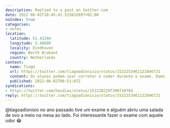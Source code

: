 ```yaml
---
description: Replied to a post on twitter.com
date: 2022-06-02T10:45:41.525832897+02:00
noIndex: true
categories:
- notes
location:
  latitude: 51.43244
  longitude: 5.48609
  locality: Eindhoven
  region: North Brabant
  country: Netherlands
context:
  name: Tiago
  url: https://twitter.com/tiagoadionisio/status/1532253461122846721
  content: Os alunos podem usar corretor e comer durante o exame. Damn.
  published: 2022-06-02T06:51:07Z
syndications:
- https://twitter.com/hacdias/status/1532282297390710784
reply: https://twitter.com/tiagoadionisio/status/1532253461122846721
---
```


@tiagoadionisio no ano passado tive um exame e alguém abriu uma salada de ovo a meio na mesa ao lado. Foi interessante fazer o exame com aquele odor 😂
